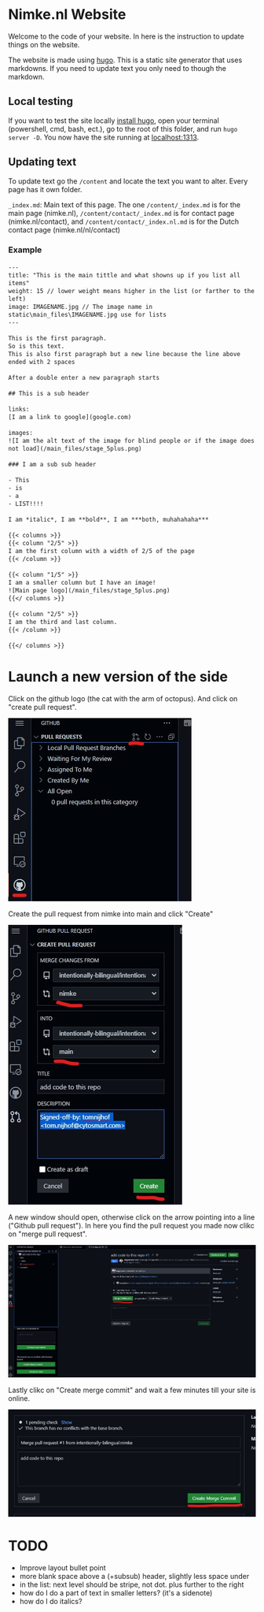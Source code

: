 # Nimke.nl Website

Welcome to the code of your website.
In here is the instruction to update things on the website.

The website is made using [hugo](https://gohugo.io).
This is a static site generator that uses markdowns.
If you need to update text you only need to though the markdown.

## Local testing

If you want to test the site locally [install hugo](https://gohugo.io/getting-started/installing/), open your terminal (powershell, cmd, bash, ect.), go to the root of this folder, and run `hugo server -D`.
You now have the site running at [localhost:1313](http://localhost:1313/).

## Updating text

To update text go the `/content` and locate the text you want to alter.
Every page has it own folder.

`_index.md`: Main text of this page.
The one `/content/_index.md` is for the main page (nimke.nl), `/content/contact/_index.md` is for contact page (nimke.nl/contact), and `/content/contact/_index.nl.md` is for the Dutch contact page (nimke.nl/nl/contact)

### Example

```
---
title: "This is the main tittle and what showns up if you list all items"
weight: 15 // lower weight means higher in the list (or farther to the left)
image: IMAGENAME.jpg // The image name in static\main_files\IMAGENAME.jpg use for lists
---

This is the first paragraph.
So is this text.
This is also first paragraph but a new line because the line above ended with 2 spaces

After a double enter a new paragraph starts

## This is a sub header

links:
[I am a link to google](google.com)

images:
![I am the alt text of the image for blind people or if the image does not load](/main_files/stage_5plus.png)

### I am a sub sub header

- This
- is
- a
- LIST!!!!

I am *italic*, I am **bold**, I am ***both, muhahahaha***

{{< columns >}}
{{< column "2/5" >}}
I am the first column with a width of 2/5 of the page
{{< /column >}}

{{< column "1/5" >}}
I am a smaller column but I have an image!
![Main page logo](/main_files/stage_5plus.png)
{{</ columns >}}

{{< column "2/5" >}}
I am the third and last column.
{{< /column >}}

{{</ columns >}}

```

# Launch a new version of the side

Click on the github logo (the cat with the arm of octopus).
And click on "create pull request".

![make_pr](readme_images/make_pr.jpg)

Create the pull request from nimke into main and click "Create"

![make_pr_2](readme_images/make_pr_2.jpg)

A new window should open, otherwise click on the arrow pointing into a line ("Github pull request").
In here you find the pull request you made now clikc on "merge pull request".

![finish_pr](readme_images/finish_pr.jpg)

Lastly clikc on "Create merge commit" and wait a few minutes till your site is online.

![finish_pr_2](readme_images/finish_pr_2.jpg)

# TODO

- Improve layout bullet point
- more blank space above a (+subsub) header, slightly less space under
- in the list: next level should be stripe, not dot. plus further to the right
- how do I do a part of text in smaller letters? (it's a sidenote)
- how do I do italics?
